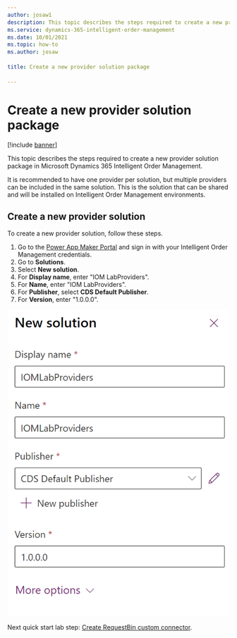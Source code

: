 ```yaml
---
author: josaw1
description: This topic describes the steps required to create a new provider solution package in Microsoft Dynamics 365 Intelligent Order Management.
ms.service: dynamics-365-intelligent-order-management
ms.date: 10/01/2021
ms.topic: how-to
ms.author: josaw

title: Create a new provider solution package

---
```


# Create a new provider solution package

[!include [banner](includes/banner.md)]

This topic describes the steps required to create a new provider solution package in Microsoft Dynamics 365 Intelligent Order Management.

It is recommended to have one provider per solution, but multiple providers can be included in the same solution. This is the solution that can be shared and will be installed on Intelligent Order Management environments.

## Create a new provider solution

To create a new provider solution, follow these steps.

1. Go to the [Power App Maker Portal](https://make.powerapps.com) and sign in with your Intelligent Order Management credentials. 
1. Go to **Solutions**.
1. Select **New solution**.
1. For **Display name**, enter "IOM LabProviders".
1. For **Name**, enter "IOM LabProviders".
1. For **Publisher**, select **CDS Default Publisher**.
1. For **Version**, enter "1.0.0.0".

![New solution properties](media/lab_new_solution.png)

Next quick start lab step: [Create RequestBin custom connector](lab-create-requestbin-connector.md).

